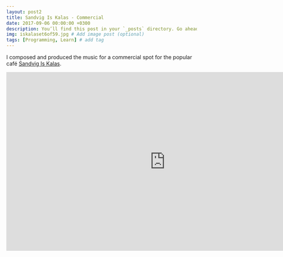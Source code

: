 ```yaml
---
layout: post2
title: Sandvig Is Kalas - Commercial
date: 2017-09-06 00:00:00 +0300
description: You’ll find this post in your `_posts` directory. Go ahead and edit it and re-build the site to see your changes. # Add post description (optional)
img: iskalaset6of59.jpg # Add image post (optional)
tags: [Programming, Learn] # add tag
---
```


I composed and produced the music for a commercial spot for the popular café [Sandvig Is Kalas].

<iframe width="840" height="472.5" src="https://www.youtube.com/embed/i7hAFFG2A6M" frameborder="0" allowfullscreen></iframe>

[Sandvig Is Kalas]: http://www.sandvigiskalas.dk/
